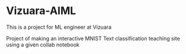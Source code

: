# Vizuara-AIML
This is a project for ML engineer at Vizuara

Project of making an interactive MNIST Text classification teaching site using a given collab notebook

